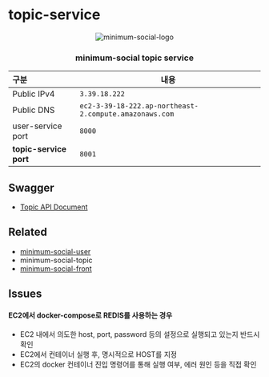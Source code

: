 # topic-service

<center>
<img src="https://d30zekycd4jxe2.cloudfront.net/resources/minimum-social.png" alt="minimum-social-logo" />

<h3>minimum-social topic service</h3>

</center>


| 구분 | 내용 |
|:--- | --- |
| Public IPv4 | `3.39.18.222` |
| Public DNS | `ec2-3-39-18-222.ap-northeast-2.compute.amazonaws.com` |
| user-service port | `8000` |
| **topic-service port** | `8001` |

## Swagger

- <a href="http://3.39.18.222:8001/docs">Topic API Document</a>

## Related

- [minimum-social-user](https://github.com/young1ll/minimum-social-user)
- minimum-social-topic
- [minimum-social-front](https://github.com/young1ll/minimum-social-front)

## Issues
#### EC2에서 docker-compose로 REDIS를 사용하는 경우
- EC2 내에서 의도한 host, port, password 등의 설정으로 실행되고 있는지 반드시 확인
- EC2에서 컨테이너 실행 후, 명시적으로 HOST를 지정
- EC2의 docker 컨테이너 진입 명령어를 통해 실행 여부, 에러 원인 등을 직접 확인
